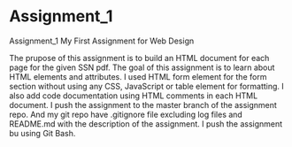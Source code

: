 # Assignment_1
Assignment_1
My First Assignment for Web Design

The prupose of this assignment is to build an HTML document for each page for the given SSN pdf.
The goal of this assignment is to learn about HTML elements and attributes.
I used HTML form element for the form section without using any CSS, JavaScript or table element for formatting.
I also add code documentation using HTML comments in each HTML document.
I push the assignment to the master branch of the assignment repo. And my git repo have .gitignore file excluding log files and README.md with the description of the assignment. 
I push the assignment bu using Git Bash.

